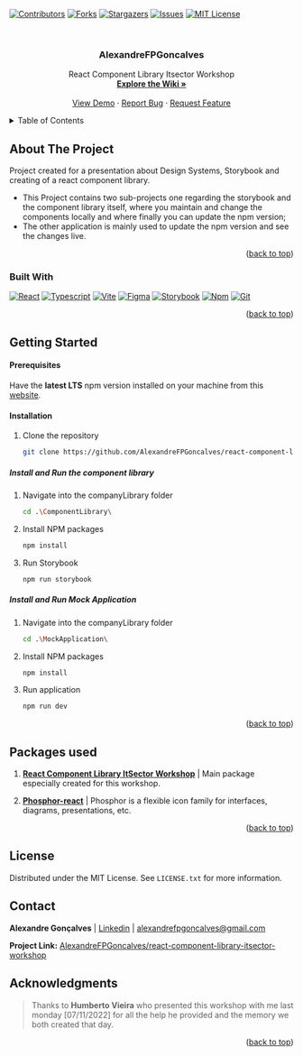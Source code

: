 <a name="readme-top"></a>

[![Contributors][contributors-shield]][contributors-url] [![Forks][forks-shield]][forks-url] [![Stargazers][stars-shield]][stars-url] [![Issues][issues-shield]][issues-url] [![MIT License][license-shield]][license-url]

<!-- PROJECT LOGO -->
<br />
<div align="center">

<h3 align="center">AlexandreFPGoncalves</h3>
  <p align="center">
    React Component Library Itsector Workshop
    <br />
    <a href="https://github.com/AlexandreFPGoncalves/react-component-library-itsector-workshop/wiki"><strong>Explore the Wiki »</strong></a>
    <br />
    <br />
    <a href="#">View Demo</a>
    ·
    <a href="https://github.com/AlexandreFPGoncalves/react-component-library-itsector-workshop/issues">Report Bug</a>
    ·
    <a href="https://github.com/AlexandreFPGoncalves/react-component-library-itsector-workshop/issues">Request Feature</a>
  </p>
</div>

<!-- TABLE OF CONTENTS -->
<details>
  <summary>Table of Contents</summary>
  <ol>
    <li>
      <a href="#about-the-project">About The Project</a>
      <ul>
        <li><a href="#built-with">Built With</a></li>
      </ul>
    </li>
    <li>
      <a href="#getting-started">Getting Started</a>
        <ul>
            <li><a href="#prerequisites">Prerequisites</a></li>
            <li><a href="#installation">Installation</a>
                <ul>
                    <li>
                        <a href="#install-and-run-the-component-library">Install and Run the component library</a>
                    </li>
                    <li>
                        <a href="#install-and-run-mock-application">Install and Run Mock Application</a>
                    </li>
                </ul>
            </li>
        </ul>
    </li>
    <li><a href="#packages-used">Packages Used</a></li>
    <li><a href="#license">License</a></li>
    <li><a href="#contact">Contact</a></li>
    <li><a href="#acknowledgments">Acknowledgments</a></li>
  </ol>
</details>

<!-- ABOUT THE PROJECT -->

## About The Project

Project created for a presentation about Design Systems, Storybook and creating of a react component library.

-   This Project contains two sub-projects one regarding the storybook and the component library itself, where you maintain and change the components locally and where finally you can update the npm version;
    <br>
-   The other application is mainly used to update the npm version and see the changes live.

<p align="right">(<a href="#readme-top">back to top</a>)</p>

### Built With

[![React][react-shield]][react-url] [![Typescript][typescript-shield]][typescript-url] [![Vite][vite-shield]][vite-url] [![Figma][figma-shield]][figma-url] [![Storybook][storybook-shield]][storybook-url] [![Npm][npm-shield]][npm-url] [![Git][git-shield]][git-url]

<p align="right">(<a href="#readme-top">back to top</a>)</p>

<!-- GETTING STARTED -->

## Getting Started

#### Prerequisites

Have the <b>latest LTS</b> npm version installed on your machine from this [website](https://nodejs.org/en/).

#### Installation

1. Clone the repository
    ```sh
    git clone https://github.com/AlexandreFPGoncalves/react-component-library-itsector-workshop.git
    ```

##### Install and Run the component library

1. Navigate into the companyLibrary folder
    ```sh
    cd .\ComponentLibrary\
    ```
2. Install NPM packages
    ```sh
    npm install
    ```
3. Run Storybook
    ```sh
    npm run storybook
    ```

##### Install and Run Mock Application

1. Navigate into the companyLibrary folder
    ```sh
    cd .\MockApplication\
    ```
2. Install NPM packages
    ```sh
    npm install
    ```
3. Run application
    ```sh
    npm run dev
    ```

<p align="right">(<a href="#readme-top">back to top</a>)</p>

<!-- PACKAGES USED -->

## Packages used

1. <b>[React Component Library ItSector Workshop](https://www.npmjs.com/package/react-component-library-itsector-workshop)</b> | Main package especially created for this workshop.
   <br>

2. <b>[Phosphor-react](https://www.npmjs.com/package/phosphor-react)</b> | Phosphor is a flexible icon family for interfaces, diagrams, presentations, etc.

<p align="right">(<a href="#readme-top">back to top</a>)</p>

<!-- LICENSE -->

## License

Distributed under the MIT License. See `LICENSE.txt` for more information.

<!-- CONTACT -->

## Contact

**Alexandre Gonçalves** | [Linkedin](https://www.linkedin.com/in/alexandre-gonçalves-3a4a53227/) | alexandrefpgoncalves@gmail.com

**Project Link:** [AlexandreFPGoncalves/react-component-library-itsector-workshop](https://github.com/AlexandreFPGoncalves/react-component-library-itsector-workshop)

<!-- ACKNOWLEDGMENTS -->

## Acknowledgments

> Thanks to **Humberto Vieira** who presented this workshop with me last monday [07/11/2022] for all the help he provided and the memory we both created that day.

<p align="right">(<a href="#readme-top">back to top</a>)</p>

<!-- MARKDOWN LINKS & IMAGES -->

[contributors-shield]: https://img.shields.io/github/contributors/AlexandreFPGoncalves/react-component-library-itsector-workshop.svg?style=for-the-badge
[contributors-url]: https://github.com/AlexandreFPGoncalves/react-component-library-itsector-workshop/graphs/contributors
[forks-shield]: https://img.shields.io/github/forks/AlexandreFPGoncalves/react-component-library-itsector-workshop.svg?style=for-the-badge
[forks-url]: https://github.com/AlexandreFPGoncalves/react-component-library-itsector-workshop/network/members
[stars-shield]: https://img.shields.io/github/stars/AlexandreFPGoncalves/react-component-library-itsector-workshop?style=for-the-badge
[stars-url]: https://github.com/AlexandreFPGoncalves/react-component-library-itsector-workshop/stargazers
[issues-shield]: https://img.shields.io/github/issues/AlexandreFPGoncalves/react-component-library-itsector-workshop.svg?style=for-the-badge
[issues-url]: https://github.com/AlexandreFPGoncalves/react-component-library-itsector-workshop/issues
[license-shield]: https://img.shields.io/github/license/AlexandreFPGoncalves/react-component-library-itsector-workshop.svg?style=for-the-badge
[license-url]: https://github.com/AlexandreFPGoncalves/react-component-library-itsector-workshop/blob/master/LICENSE.txt
[linkedin-shield]: https://img.shields.io/badge/-LinkedIn-black.svg?style=for-the-badge&logo=linkedin&colorB=555
[linkedin-url]: https://www.linkedin.com/in/alexandre-gonçalves-3a4a53227/

<!-- Languages Shields -->

[react-shield]: https://img.shields.io/badge/React-20232A?style=for-the-badge&logo=react&logoColor=61DAFB
[react-url]: https://reactjs.org/
[typescript-shield]: https://img.shields.io/badge/typescript-%23007ACC.svg?style=for-the-badge&logo=typescript&logoColor=white
[typescript-url]: https://www.typescriptlang.org
[tailwindcss-shield]: https://img.shields.io/badge/tailwindcss-%2338B2AC.svg?style=for-the-badge&logo=tailwind-css&logoColor=white
[tailwindcss-url]: https://tailwindcss.com
[vite-shield]: https://img.shields.io/badge/vite-%23646CFF.svg?style=for-the-badge&logo=vite&logoColor=white
[vite-url]: https://vitejs.dev/
[figma-shield]: https://img.shields.io/badge/figma-%23F24E1E.svg?style=for-the-badge&logo=figma&logoColor=white
[figma-url]: https://www.figma.com
[storybook-shield]: https://img.shields.io/badge/-Storybook-FF4785?style=for-the-badge&logo=storybook&logoColor=white
[storybook-url]: https://storybook.js.org
[npm-shield]: https://img.shields.io/badge/NPM-%23000000.svg?style=for-the-badge&logo=npm&logoColor=white
[npm-url]: https://www.npmjs.com
[git-shield]: https://img.shields.io/badge/git-%23F05033.svg?style=for-the-badge&logo=git&logoColor=white
[git-url]: https://git-scm.com
